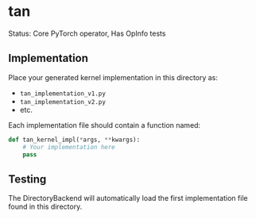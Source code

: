 # tan

Status: Core PyTorch operator, Has OpInfo tests

## Implementation

Place your generated kernel implementation in this directory as:
- `tan_implementation_v1.py`
- `tan_implementation_v2.py`
- etc.

Each implementation file should contain a function named:
```python
def tan_kernel_impl(*args, **kwargs):
    # Your implementation here
    pass
```

## Testing

The DirectoryBackend will automatically load the first implementation file found in this directory.
